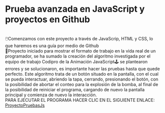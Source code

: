 <H1>Prueba avanzada en JavaScript y proyectos en Github</H1>
</br>
🖱️Comenzamos con este proyecto a través de JavaScrip, HTML y CSS, lo que haremos es una guía por medio de Github
</br>
🔗Proyecto iniciado para mostrar el formato de trabajo en la vida real de un programador, se ha sumado la creación del algoritmo investigada por el equipo de trabajo Codipro de la  Animación JavaScript🕹️ se plantearon errores y se solucionaron, es importante hacer las pruebas hasta que quede perfecto. Este algoritmo trata de un botón situado en la pantalla, con el cual se pueda interactuar, abriendo la tapa, cerrando, presionando el botón, con la posibilidad de abortar el conteo para la explosión de la bomba, al final de la posibilidad de reiniciar el programa, cargando de nuevo la pantalla principal y comienza de nuevo la interacción.
</br>
PARA EJECUTAR EL PROGRAMA HACER CLIC EN EL SIGUIENTE ENLACE: <a href= "https://github.com/CodeStrong2023/TercerSemestreCodiPro/tree/29320ef12073af02d876f0b477bdc5d3f96e5dbf/BalmacedaAV/Laboratorio3JS/PROYECTOPRUEBASJS">ProyectoPruebasJs</a>
